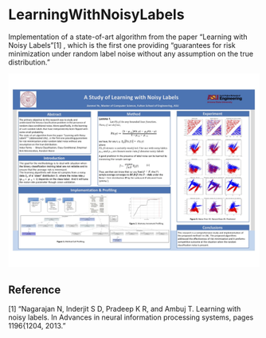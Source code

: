 # LearningWithNoisyLabels
Implementation of a state-of-art algorithm from the paper “Learning with Noisy Labels”[1] , which is the first one providing “guarantees for risk minimization under random label noise without any assumption on the true distribution.” 

![Alt text](/569poster36x24.jpg?raw=true "Optional Title")
## Reference
[1] “Nagarajan N, Inderjit S D, Pradeep K R, and Ambuj T. Learning with noisy labels. In Advances in neural information processing systems, pages 1196{1204, 2013.”
